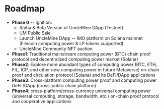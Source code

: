 # Roadmap

* **Phase 0** -- Ignition:
  * Alpha & Beta Version of UncleMine DApp (Testnet)
  * UM Public Sale
  * Launch UncleMine DApp -- IMO platform on Solana mainnet (Filecoin computing power & LP tokens supported)
  * UncleMine Community NFT auction
* **Phase1**: Traditional mainstream computing power (BTC) chain proof protocol and decentralized computing power market (Solana)
* **Phase2**: Explore more abundant types of computing power (BTC, ETH, FIL, ICP, and other new computing power in future Metaverse) on-chain proof and circulation protocol (Solana) and its DeFi/DApp applications
* **Phase3**: Cross-platform computing power proof and computing power DeFi /DApp (cross-public chain platform)
* **Phase4**: cross-platform/cross-currency universal computing power (universal computing, storage, bandwidth, etc.) on-chain proof protocol and cooperative applications
